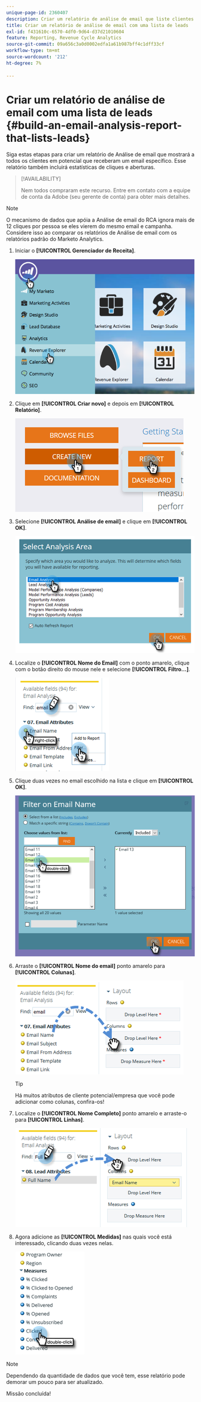 ```yaml
---
unique-page-id: 2360407
description: Criar um relatório de análise de email que liste clientes potenciais - Documentação do Marketo - Documentação do produto
title: Criar um relatório de análise de email com uma lista de leads
exl-id: f431610c-6570-4df0-9d64-d37d21010604
feature: Reporting, Revenue Cycle Analytics
source-git-commit: 09a656c3a0d0002edfa1a61b987bff4c1dff33cf
workflow-type: tm+mt
source-wordcount: '212'
ht-degree: 7%

---
```


# Criar um relatório de análise de email com uma lista de leads {#build-an-email-analysis-report-that-lists-leads}

Siga estas etapas para criar um relatório de Análise de email que mostrará a todos os clientes em potencial que receberam um email específico. Esse relatório também incluirá estatísticas de cliques e aberturas.

>[!AVAILABILITY]
>
>Nem todos compraram este recurso. Entre em contato com a equipe de conta da Adobe (seu gerente de conta) para obter mais detalhes.

>[!NOTE]
>
>O mecanismo de dados que apóia a Análise de email do RCA ignora mais de 12 cliques por pessoa se eles vierem do mesmo email e campanha. Considere isso ao comparar os relatórios de Análise de email com os relatórios padrão do Marketo Analytics.

1. Iniciar o **[!UICONTROL Gerenciador de Receita]**.

   ![](assets/report-that-lists-leads-1.png)

1. Clique em **[!UICONTROL Criar novo]** e depois em **[!UICONTROL Relatório]**.

   ![](assets/report-that-lists-leads-2.png)

1. Selecione **[!UICONTROL Análise de email]** e clique em **[!UICONTROL OK]**.

   ![](assets/report-that-lists-leads-3.png)

1. Localize o **[!UICONTROL Nome do Email]** com o ponto amarelo, clique com o botão direito do mouse nele e selecione **[!UICONTROL Filtro...]**.

   ![](assets/report-that-lists-leads-4.png)

1. Clique duas vezes no email escolhido na lista e clique em **[!UICONTROL OK]**.

   ![](assets/report-that-lists-leads-5.png)

1. Arraste o **[!UICONTROL Nome do email]** ponto amarelo para **[!UICONTROL Colunas]**.

   ![](assets/report-that-lists-leads-6.png)

   >[!TIP]
   >
   >Há muitos atributos de cliente potencial/empresa que você pode adicionar como colunas, confira-os!

1. Localize o **[!UICONTROL Nome Completo]** ponto amarelo e arraste-o para **[!UICONTROL Linhas]**.

   ![](assets/report-that-lists-leads-7.png)

1. Agora adicione as **[!UICONTROL Medidas]** nas quais você está interessado, clicando duas vezes nelas.

   ![](assets/report-that-lists-leads-8.png)

>[!NOTE]
>
>Dependendo da quantidade de dados que você tem, esse relatório pode demorar um pouco para ser atualizado.

Missão concluída!
